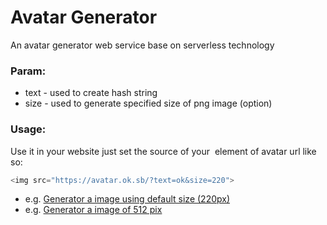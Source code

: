 # Avatar Generator
An avatar generator web service base on serverless technology

### Param:
+ text - used to create hash string
+ size - used to generate specified size of png image (option)


### Usage:
Use it in your website just set the source of your <img> element of avatar url like so:
```js
<img src="https://avatar.ok.sb/?text=ok&size=220">
```
+ e.g. [Generator a image using default size (220px)](URL 'https://avatar.ok.sb/?text=test01')
+ e.g. [Generator a image of 512 pix](URL 'https://avatar.ok.sb/?text=test01&size=512')
